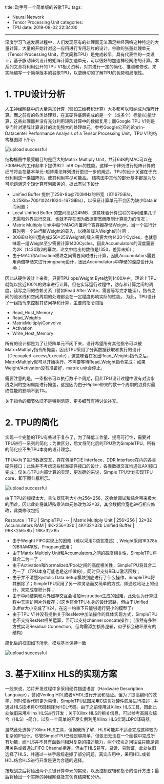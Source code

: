title: 动手写一个简单版的谷歌TPU
tags:
  - Neural Network
  - Tensor Processing Unit
categories:
  - TPU
date: 2019-08-02 22:34:00
---
深度学习飞速发展过程中，人们发现原有的处理器无法满足神经网络这种特定的大量计算，大量的开始针对这一应用进行专用芯片的设计。谷歌的张量处理单元（Tensor Processing Unit，后文简称TPU）是完成较早，具有代表性的一类设计，基于脉动阵列设计的矩阵计算加速单元，可以很好的加速神经网络的计算。本系列文章将利用公开的TPU V1相关资料，对其进行一定的简化、推测和修改，来实际编写一个简单版本的谷歌TPU，以更确切的了解TPU的优势和局限性。
# 1. TPU设计分析
人工神经网络中的大量乘加计算（譬如三维卷积计算）大多都可以归纳成为矩阵计算。而之前有的各类处理器，在其硬件底层完成的是一个（或多个）标量/向量计算，这些处理器并没有充分利用矩阵计算中的数据复用；而Google TPU V1则是专门针对矩阵计算设计的功能强大的处理单元。参考Google公开的论文In-Datacenter Performance Analysis of a Tensor Processing Unit，TPU V1的结构框图如下所示

![upload successful](\cea-wind.github.io\images\pasted-0.png)

结构框图中最受瞩目的是巨大的Matrix Multiply Unit，共计64K的MAC可以在700MHz的工作频率下提供92T int8 Ops的性能。这样一个阵列进行矩阵计算的细节将会在基本单元-矩阵乘法阵列进行更进一步的阐述。TPU的设计关键在于充分利用这一乘加阵列，使其利用率尽可能高。
结构图中其他的部分基本都是为尽可能跑满这个矩计算阵列服务的，据此有以下设计
- Unified Buffer 提供了256×8b@700MHz的带宽（即167GiB/s，0.25Kib×700/1024/1024=167GiB/s），以保证计算单元不会因为缺少Data in而闲置；
- Local Unified Buffer 的空间高达24MiB，这意味着计算过程的中间结果几乎无需和外界进行交互，也就不存在因为数据带宽而限制计算能力的情况；
- Matrix Multiply Unit中每个MAC内置两个寄存器存储Weight，当一个进行计算时另一个进行新Weight的载入，以掩盖载入Weight的时间；
- 30GiB/s的带宽完成256×256Weight的载入需要大约1430个Cycles，也就意味着一组Weight至少需要计算1430Cycles，因此Accumulators的深度需要为2K（1430取2的幂次，论文中给出的数值是1350，差异未知）；
- 由于MAC和Activation模块之间需要同时进行计算，因此Accumulators需要用两倍存储来进行pingpang设计，因此Accumulators中存储的深度设计为4k；

因此从硬件设计上来看，只要TPU ops/Weight Byte达到1400左右，理论上TPU就能以接近100%的效率进行计算。但在实际运行过程中，访存和计算之间的调度，读写之间的依赖关系（譬如Read After Write，需要等写完才能读），指令之间的流水线和空闲周期的处理都会在一定程度影响实际的性能。
为此，TPU设计了一组指令来控制其访问存和计算，主要的指令包括

- Read_Host_Memory
- Read_Weights
- MatrixMultiply/Convolve
- Activation
- Write_Host_Memory

所有的设计都是为了让矩阵单元不闲下来，设计希望所有其他指令可以被MatrixMultiply指令所掩盖，因此TPU采用了分离数据获取和执行的设计（Decoupled-access/execute），这意味着在发出Read_Weights指令之后，MatrixMultiply就可以开始执行，不需要等待Read_Weight指令完成；如果Weight/Activation没有准备好，matrix unit会停止。

需要注意的是，一条指令可以执行数千个周期，因此TPU设计过程中没有对流水线之间的空闲周期进行掩盖，这是因为由于Pipline带来的数十个周期的浪费对最终性能的影响不到1%。

关于指令的细节依旧不是特别清楚，更多细节有待讨论补充。

# 2. TPU的简化
实现一个完整的TPU有些过于复杂了，为了降低工作量、提高可行性，需要对TPU进行一系列的简化；为做区分，后文将简化后的TPU称为SimpleTPU。所有的简化应不失TPU本身的设计理念。

TPU中为了进行数据交互，存在包括PCIE Interface、DDR Interface在内的各类硬件接口；此处并不考虑这些标准硬件接口的设计，各类数据交互均通过AXI接口完成；仅关心TPU内部计算的实现，更准确的来说，Simple TPU计划实现TPU core，即下图红框所示。


![upload successful](\cea-wind.github.io\images\pasted-1.png)

由于TPU的规模太大，乘法器阵列大小为256×256，这会给调试和综合带来极大的困难，因此此处将其矩阵乘法单元修改为32×32，其余数据位宽也进行相应修改，此类修改包括

Resource | TPU | SimpleTPU
--- | 
Matrix Multiply Unit | 256×256 | 32×32
Accumulators RAM | 4K×256×32b | 4K×32×32b
Unified Buffer | 96K×256×8b | 16K×32×8b
    
- 由于Weight FIFO实现上的困难（难以采用C语言描述）, Weight采用1K*32*8b的BRAM存放，Pingpang使用；
- 由于Matrix Multiply Unit和Accumulators之间的高度相关性，SimpleTPU将其合二为一了；
- 由于Activation和Normalized/Pool之间的高度相关性，SimpleTPU将其合二为一了（TPU本身可能也是这样做的），同时只支持RELU激活函数；
- 由于并不清楚Systolic Data Setup模块到底进行了什么操作，SimpleTPU将其删除了；SimpleTPU采用了另一种灵活而又简单的方式，即通过地址上的设计，来完成卷积计算；
- 由于中间结果和片外缓存交互会增加instruction生成的困难，此处认为计算过程中无需访问片外缓存；(这也符合TPU本身的设计思路，但由于Unified Buffer大小变成了1/24，在这一约束下只能够运行更小的模型了)
- 由于TPU V1并没有提供关于ResNet中加法操作的具体实现方式，SimpleTPU也不支持ResNet相关运算，但可以支持channel concate操作；（虽然有多种方式实现Residual Connection，但均需添加额外逻辑，似乎都会破坏原有的结构）

简化后的框图如下所示，模块基本保持一致

![upload successful](\cea-wind.github.io\images\pasted-2.png)

# 3. 基于Xilinx HLS的实现方案
一般来说，芯片开发过程中多采用硬件描述语言（Hardware Description Language），譬如Verilog HDL或者VHDL进行开发和验证。但为了提高编码的效率，同时使得代码更为易懂，SimpleTPU试图采用C语言对硬件底层进行描述；并通过HLS技术将C代码翻译为HDL代码。由于之前使用过Xilinx HLS工具，因此此处依旧采用Xilinx HLS进行开发；关于Xilinx HLS的相关信息，可以参考高层次综合（HLS）-简介，以及一个简单的开发实例利用Xilinx HLS实现LDPC译码器。

虽然此处选择了Xilinx HLS工具，但据我所了解，HLS可能并不适合完成这种较为复杂的IP设计。尽管SimpleTPU已经足够简单，但依旧无法在一个函数中完成所有功能，而HLS并不具有函数间相对复杂的描述能力，两个模块之间往往只能是调用关系或者通过FIFO Channel相连。但由于HLS易写、易读、易验证，此处依旧选择了HLS，并通过一些手段规避掉了部分问题。真实应用中，采用HDL或者HDL结合HLS进行开发是更为合适的选择。

按规划之后将给出两个关键计算单元的实现，以及控制逻辑和指令的设计方法；最后将给出一个实际的神经网络及其仿真结果和分析。